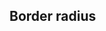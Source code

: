 ## Border radius

<!-- <values.borderRadius> -->
<!-- </values.borderRadius> -->

<!-- <variants.borderRadius> -->
<!-- </variants.borderRadius> -->

